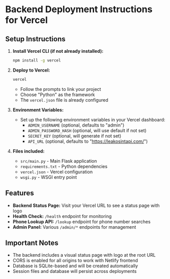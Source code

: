 # Backend Deployment Instructions for Vercel

## Setup Instructions

1. **Install Vercel CLI (if not already installed):**
   ```bash
   npm install -g vercel
   ```

2. **Deploy to Vercel:**
   ```bash
   vercel
   ```
   - Follow the prompts to link your project
   - Choose "Python" as the framework
   - The `vercel.json` file is already configured

3. **Environment Variables:**
   - Set up the following environment variables in your Vercel dashboard:
     - `ADMIN_USERNAME` (optional, defaults to "admin")
     - `ADMIN_PASSWORD_HASH` (optional, will use default if not set)
     - `SECRET_KEY` (optional, will generate if not set)
     - `API_URL` (optional, defaults to "https://leakosintapi.com/")

4. **Files included:**
   - `src/main.py` - Main Flask application
   - `requirements.txt` - Python dependencies
   - `vercel.json` - Vercel configuration
   - `wsgi.py` - WSGI entry point

## Features

- **Backend Status Page:** Visit your Vercel URL to see a status page with logo
- **Health Check:** `/health` endpoint for monitoring
- **Phone Lookup API:** `/lookup` endpoint for phone number searches
- **Admin Panel:** Various `/admin/*` endpoints for management

## Important Notes

- The backend includes a visual status page with logo at the root URL
- CORS is enabled for all origins to work with Netlify frontend
- Database is SQLite-based and will be created automatically
- Session files and database will persist across deployments

